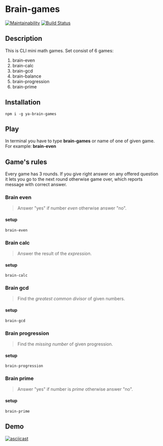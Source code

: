 # Brain-games

[![Maintainability](https://api.codeclimate.com/v1/badges/a99a88d28ad37a79dbf6/maintainability)](https://codeclimate.com/github/codeclimate/codeclimate/maintainability)
[![Build Status](https://travis-ci.org/radislaw/project-lvl1-s232.svg?branch=master)](https://travis-ci.org/radislaw/project-lvl1-s232)

## Description

This is CLI mini math games. Set consist of  6 games:

1. brain-even
2. brain-calc
3. brain-gcd
4. brain-balance
5. brain-progression
6. brain-prime


## Installation
```
npm i -g ya-brain-games
```

## Play
In terminal you have to type **brain-games** or name of one of given game. For example:
 **brain-even**

## Game's rules
Every game has 3 rounds. If you give right answer on any offered question it lets you go to the next round otherwise game over, which reports message with correct answer.

### Brain even
> Answer "yes" if number *even* otherwise answer "no".
#### setup
```
brain-even
```

### Brain calc
> Answer the result of the *expression*.
#### setup
```
brain-calc
```
### Brain gcd
> Find the *greatest common divisor* of given numbers.
#### setup
```
brain-gcd
```

### Brain progression
> Find the *missing number* of given progression.
#### setup
```
brain-progression
```

### Brain prime
> Answer "yes" if number is *prime* otherwise answer "no".
#### setup
```
brain-prime
```


## Demo
[![asciicast](https://asciinema.org/a/yaMbDDJM99piOC3B2O8e6avst.png)](https://asciinema.org/a/yaMbDDJM99piOC3B2O8e6avst)